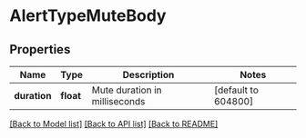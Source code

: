 # AlertTypeMuteBody

## Properties
Name | Type | Description | Notes
------------ | ------------- | ------------- | -------------
**duration** | **float** | Mute duration in milliseconds | [default to 604800]

[[Back to Model list]](../README.md#documentation-for-models) [[Back to API list]](../README.md#documentation-for-api-endpoints) [[Back to README]](../README.md)

